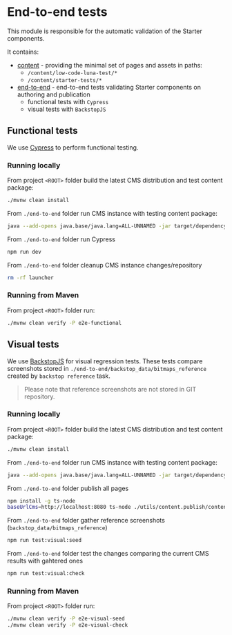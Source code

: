 # End-to-end tests
This module is responsible for the automatic validation of the Starter components.

It contains:
- [content](./content) - providing the minimal set of pages and assets in paths:
  - `/content/low-code-luna-test/*`
  - `/content/starter-tests/*`
- [end-to-end](./end-to-end) - end-to-end tests validating Starter components on authoring and publication
  - functional tests with `Cypress`
  - visual tests with `BackstopJS`

## Functional tests
We use [Cypress](https://www.cypress.io) to perform functional testing.

### Running locally
From project `<ROOT>` folder build the latest CMS distribution and test content package:
```bash
./mvnw clean install
```

From `./end-to-end` folder run CMS instance with testing content package:
```bash
java --add-opens java.base/java.lang=ALL-UNNAMED -jar target/dependency/org.apache.sling.feature.launcher.jar -f target/slingfeature-tmp/feature-starter-project-tests.json
```

From `./end-to-end` folder run Cypress
```bash
npm run dev
```

From `./end-to-end` folder cleanup CMS instance changes/repository
```bash
rm -rf launcher
```

### Running from Maven
From project `<ROOT>` folder run:
```bash
./mvnw clean verify -P e2e-functional
```

## Visual tests
We use [BackstopJS](https://github.com/garris/BackstopJS) for visual regression tests. These tests 
compare screenshots stored in `./end-to-end/backstop_data/bitmaps_reference` created by 
`backstop reference` task.

> Please note that reference screenshots are not stored in GIT repository.

### Running locally
From project `<ROOT>` folder build the latest CMS distribution and test content package:
```bash
./mvnw clean install
```

From `./end-to-end` folder run CMS instance with testing content package:
```bash
java --add-opens java.base/java.lang=ALL-UNNAMED -jar target/dependency/org.apache.sling.feature.launcher.jar -f target/slingfeature-tmp/feature-starter-project-tests.json
```

From `./end-to-end` folder publish all pages
```bash
npm install -g ts-node
baseUrlCms=http://localhost:8080 ts-node ./utils/content.publish/content.publish.cli.ts
```

From `./end-to-end` folder gather reference screenshots (`backstop_data/bitmaps_reference`)
```bash
npm run test:visual:seed
```

From `./end-to-end` folder test the changes comparing the current CMS results with gahtered ones
```bash
npm run test:visual:check
```

### Running from Maven
From project `<ROOT>` folder run:
```bash
./mvnw clean verify -P e2e-visual-seed
./mvnw clean verify -P e2e-visual-check
```